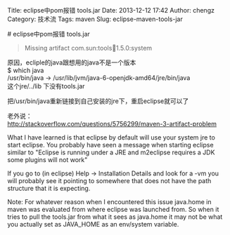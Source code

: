 Title: eclipse中pom报错 tools.jar
Date: 2013-12-12 17:42
Author: chengz
Category: 技术流
Tags: maven
Slug: eclipse-maven-tools-jar

\# eclipse中pom报错 tools.jar

> Missing artifact com.sun:tools:jar:1.5.0:system

原因，ecliple的java跟想用的java不是一个版本  
$ which java  
/usr/bin/java -\> /usr/lib/jvm/java-6-openjdk-amd64/jre/bin/java  
这个jre/../lib 下没有tools.jar

把/usr/bin/java重新链接到自己安装的jre下，重启eclipse就可以了

老外说：  
http://stackoverflow.com/questions/5756299/maven-3-artifact-problem

What I have learned is that eclipse by default will use your system jre
to start eclipse. You probably have seen a message when starting eclipse
similar to "Eclipse is running under a JRE and m2eclipse requires a JDK
some plugins will not work"

If you go to (in eclipse) Help -\> Installation Details and look for a
-vm you will probably see it pointing to somewhere that does not have
the path structure that it is expecting.

Note: For whatever reason when I encountered this issue java.home in
maven was evaluated from where eclipse was launched from. So when it
tries to pull the tools.jar from what it sees as java.home it may not be
what you actually set as JAVA\_HOME as an env/system variable.
